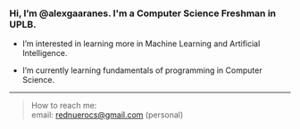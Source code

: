 ### Hi, I’m @alexgaaranes. I'm a Computer Science Freshman in UPLB.

 - I’m interested in learning more in Machine Learning and Artificial Intelligence.

 - I’m currently learning fundamentals of programming in Computer Science.
---
> How to reach me: <br/>
> email: rednuerocs@gmail.com (personal)
